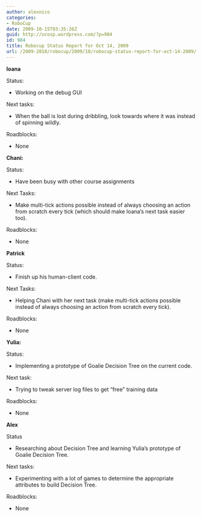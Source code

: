 ```yaml
---
author: alexnico
categories:
- RoboCup
date: 2009-10-15T03:35:26Z
guid: http://ucosp.wordpress.com/?p=984
id: 984
title: Robocup Status Report for Oct 14, 2009
url: /2009-2010/robocup/2009/10/robocup-status-report-for-oct-14-2009/
---
```


**Ioana**

Status:

  * Working on the debug GUI

Next tasks:

  * When the ball is lost during dribbling, look towards where it was instead of spinning wildly.

Roadblocks:

  * None

**Chani:**

Status:

  * Have been busy with other course assignments

Next Tasks:

  * Make multi-tick actions possible instead of always choosing an action from scratch every tick (which should make Ioana&#8217;s next task easier too).

Roadblocks:

  * None

**Patrick**

Status:

  * Finish up his human-client code.

Next Tasks:

  * Helping Chani with her next task (make multi-tick actions possible instead of always choosing an action from scratch every tick).

Roadblocks:

  * None

**Yulia:**

Status:

  * Implementing a prototype of Goalie Decision Tree on the current code.

Next task:

  * Trying to tweak server log files to get &#8220;free&#8221; training data

Roadblocks:

  * None

**Alex**

Status

  * Researching about Decision Tree and learning Yulia&#8217;s prototype of Goalie Decision Tree.

Next tasks:

  * Experimenting with a lot of games to determine the appropriate attributes to build Decision Tree.

Roadblocks:

  * None